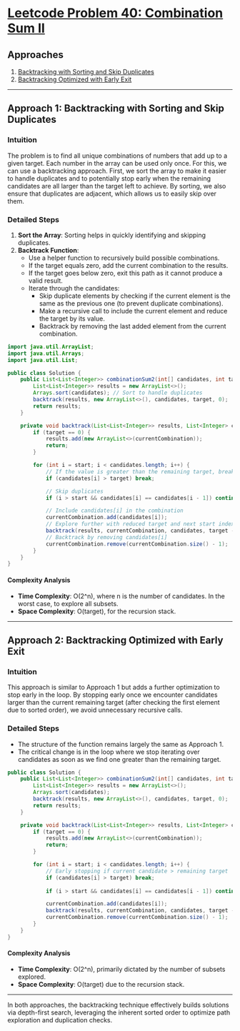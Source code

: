 # [Leetcode Problem 40: Combination Sum II](https://leetcode.com/problems/combination-sum-ii/)

## Approaches

1. [Backtracking with Sorting and Skip Duplicates](#approach-1)
2. [Backtracking Optimized with Early Exit](#approach-2)

---

## Approach 1: Backtracking with Sorting and Skip Duplicates

### Intuition
The problem is to find all unique combinations of numbers that add up to a given target. Each number in the array can be used only once. For this, we can use a backtracking approach. First, we sort the array to make it easier to handle duplicates and to potentially stop early when the remaining candidates are all larger than the target left to achieve. By sorting, we also ensure that duplicates are adjacent, which allows us to easily skip over them.

### Detailed Steps
1. **Sort the Array**: Sorting helps in quickly identifying and skipping duplicates.
2. **Backtrack Function**:
   - Use a helper function to recursively build possible combinations.
   - If the target equals zero, add the current combination to the results.
   - If the target goes below zero, exit this path as it cannot produce a valid result.
   - Iterate through the candidates:
     - Skip duplicate elements by checking if the current element is the same as the previous one (to prevent duplicate combinations).
     - Make a recursive call to include the current element and reduce the target by its value.
     - Backtrack by removing the last added element from the current combination.

```java
import java.util.ArrayList;
import java.util.Arrays;
import java.util.List;

public class Solution {
    public List<List<Integer>> combinationSum2(int[] candidates, int target) {
        List<List<Integer>> results = new ArrayList<>();
        Arrays.sort(candidates); // Sort to handle duplicates
        backtrack(results, new ArrayList<>(), candidates, target, 0);
        return results;
    }

    private void backtrack(List<List<Integer>> results, List<Integer> currentCombination, int[] candidates, int target, int start) {
        if (target == 0) {
            results.add(new ArrayList<>(currentCombination));
            return;
        }

        for (int i = start; i < candidates.length; i++) {
            // If the value is greater than the remaining target, break the loop (because later values will be larger)
            if (candidates[i] > target) break;

            // Skip duplicates
            if (i > start && candidates[i] == candidates[i - 1]) continue;

            // Include candidates[i] in the combination
            currentCombination.add(candidates[i]);
            // Explore further with reduced target and next start index
            backtrack(results, currentCombination, candidates, target - candidates[i], i + 1);
            // Backtrack by removing candidates[i]
            currentCombination.remove(currentCombination.size() - 1);
        }
    }
}
```

#### Complexity Analysis
- **Time Complexity**: O(2^n), where n is the number of candidates. In the worst case, to explore all subsets.
- **Space Complexity**: O(target), for the recursion stack.

---

## Approach 2: Backtracking Optimized with Early Exit

### Intuition
This approach is similar to Approach 1 but adds a further optimization to stop early in the loop. By stopping early once we encounter candidates larger than the current remaining target (after checking the first element due to sorted order), we avoid unnecessary recursive calls.

### Detailed Steps
- The structure of the function remains largely the same as Approach 1.
- The critical change is in the loop where we stop iterating over candidates as soon as we find one greater than the remaining target.

```java
public class Solution {
    public List<List<Integer>> combinationSum2(int[] candidates, int target) {
        List<List<Integer>> results = new ArrayList<>();
        Arrays.sort(candidates);
        backtrack(results, new ArrayList<>(), candidates, target, 0);
        return results;
    }

    private void backtrack(List<List<Integer>> results, List<Integer> currentCombination, int[] candidates, int target, int start) {
        if (target == 0) {
            results.add(new ArrayList<>(currentCombination));
            return;
        }

        for (int i = start; i < candidates.length; i++) {
            // Early stopping if current candidate > remaining target
            if (candidates[i] > target) break;
            
            if (i > start && candidates[i] == candidates[i - 1]) continue;

            currentCombination.add(candidates[i]);
            backtrack(results, currentCombination, candidates, target - candidates[i], i + 1);
            currentCombination.remove(currentCombination.size() - 1);
        }
    }
}
```

#### Complexity Analysis
- **Time Complexity**: O(2^n), primarily dictated by the number of subsets explored.
- **Space Complexity**: O(target) due to the recursion stack.

---

In both approaches, the backtracking technique effectively builds solutions via depth-first search, leveraging the inherent sorted order to optimize path exploration and duplication checks.

